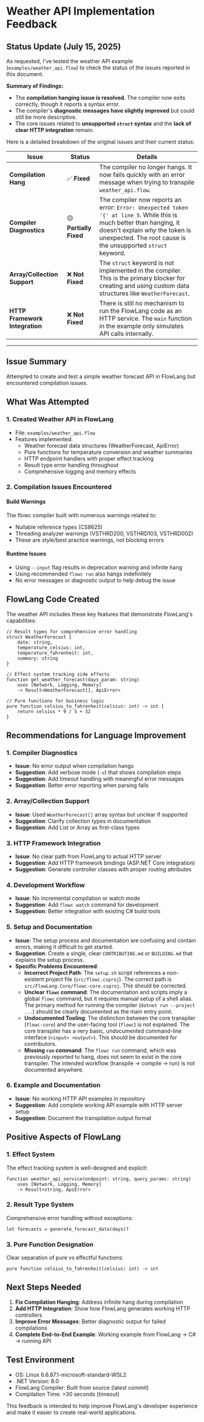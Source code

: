 # Weather API Implementation Feedback

## Status Update (July 15, 2025)

As requested, I've tested the weather API example (`examples/weather_api.flow`) to check the status of the issues reported in this document.

**Summary of Findings:**
- The **compilation hanging issue is resolved**. The compiler now exits correctly, though it reports a syntax error.
- The compiler's **diagnostic messages have slightly improved** but could still be more descriptive.
- The core issues related to **unsupported `struct` syntax** and the **lack of clear HTTP integration** remain.

Here is a detailed breakdown of the original issues and their current status:

| Issue | Status | Details |
|---|---|---|
| **Compilation Hang** | ✅ **Fixed** | The compiler no longer hangs. It now fails quickly with an error message when trying to transpile `weather_api.flow`. |
| **Compiler Diagnostics** | 🟡 **Partially Fixed** | The compiler now reports an error: `Error: Unexpected token '{' at line 5`. While this is much better than hanging, it doesn't explain *why* the token is unexpected. The root cause is the unsupported `struct` keyword. |
| **Array/Collection Support** | ❌ **Not Fixed** | The `struct` keyword is not implemented in the compiler. This is the primary blocker for creating and using custom data structures like `WeatherForecast`. |
| **HTTP Framework Integration** | ❌ **Not Fixed** | There is still no mechanism to run the FlowLang code as an HTTP service. The `main` function in the example only simulates API calls internally. |

---

## Issue Summary
Attempted to create and test a simple weather forecast API in FlowLang but encountered compilation issues.

## What Was Attempted

### 1. Created Weather API in FlowLang
- File: `examples/weather_api.flow`
- Features implemented:
  - Weather forecast data structures (WeatherForecast, ApiError)
  - Pure functions for temperature conversion and weather summaries
  - HTTP endpoint handlers with proper effect tracking
  - Result type error handling throughout
  - Comprehensive logging and memory effects

### 2. Compilation Issues Encountered

#### Build Warnings
The flowc compiler built with numerous warnings related to:
- Nullable reference types (CS8625)
- Threading analyzer warnings (VSTHRD200, VSTHRD103, VSTHRD002)
- These are style/best practice warnings, not blocking errors

#### Runtime Issues
- Using `--input` flag results in deprecation warning and infinite hang
- Using recommended `flowc run` also hangs indefinitely
- No error messages or diagnostic output to help debug the issue

## FlowLang Code Created

The weather API includes these key features that demonstrate FlowLang's capabilities:

```flowlang
// Result types for comprehensive error handling
struct WeatherForecast {
    date: string,
    temperature_celsius: int,
    temperature_fahrenheit: int,
    summary: string
}

// Effect system tracking side effects
function get_weather_forecast(days_param: string) 
    uses [Network, Logging, Memory] 
    -> Result<WeatherForecast[], ApiError>

// Pure functions for business logic
pure function celsius_to_fahrenheit(celsius: int) -> int {
    return celsius * 9 / 5 + 32
}
```

## Recommendations for Language Improvement

### 1. Compiler Diagnostics
- **Issue**: No error output when compilation hangs
- **Suggestion**: Add verbose mode (`-v`) that shows compilation steps
- **Suggestion**: Add timeout handling with meaningful error messages
- **Suggestion**: Better error reporting when parsing fails

### 2. Array/Collection Support
- **Issue**: Used `WeatherForecast[]` array syntax but unclear if supported
- **Suggestion**: Clarify collection types in documentation
- **Suggestion**: Add List<T> or Array<T> as first-class types

### 3. HTTP Framework Integration
- **Issue**: No clear path from FlowLang to actual HTTP server
- **Suggestion**: Add HTTP framework bindings (ASP.NET Core integration)
- **Suggestion**: Generate controller classes with proper routing attributes

### 4. Development Workflow
- **Issue**: No incremental compilation or watch mode
- **Suggestion**: Add `flowc watch` command for development
- **Suggestion**: Better integration with existing C# build tools

### 5. Setup and Documentation
- **Issue**: The setup process and documentation are confusing and contain errors, making it difficult to get started.
- **Suggestion**: Create a single, clear `CONTRIBUTING.md` or `BUILDING.md` that explains the setup process.
- **Specific Problems Encountered**:
    - **Incorrect Project Path**: The `setup.sh` script references a non-existent project file (`src/flowc.csproj`). The correct path is `src/FlowLang.Core/flowc-core.csproj`. This should be corrected.
    - **Unclear `flowc` command**: The documentation and scripts imply a global `flowc` command, but it requires manual setup of a shell alias. The primary method for running the compiler (`dotnet run --project ...`) should be clearly documented as the main entry point.
    - **Undocumented Tooling**: The distinction between the core transpiler (`flowc-core`) and the user-facing tool (`flowc`) is not explained. The core transpiler has a very basic, undocumented command-line interface (`<input> <output>`). This should be documented for contributors.
    - **Missing `run` command**: The `flowc run` command, which was previously reported to hang, does not seem to exist in the core transpiler. The intended workflow (transpile -> compile -> run) is not documented anywhere.

### 6. Example and Documentation
- **Issue**: No working HTTP API examples in repository
- **Suggestion**: Add complete working API example with HTTP server setup
- **Suggestion**: Document the transpilation output format

## Positive Aspects of FlowLang

### 1. Effect System
The effect tracking system is well-designed and explicit:
```flowlang
function weather_api_service(endpoint: string, query_params: string) 
    uses [Network, Logging, Memory] 
    -> Result<string, ApiError>
```

### 2. Result Type System
Comprehensive error handling without exceptions:
```flowlang
let forecasts = generate_forecast_data(days)?
```

### 3. Pure Function Designation
Clear separation of pure vs effectful functions:
```flowlang
pure function celsius_to_fahrenheit(celsius: int) -> int
```

## Next Steps Needed

1. **Fix Compilation Hanging**: Address infinite hang during compilation
2. **Add HTTP Integration**: Show how FlowLang generates working HTTP controllers
3. **Improve Error Messages**: Better diagnostic output for failed compilations
4. **Complete End-to-End Example**: Working example from FlowLang → C# → running API

## Test Environment
- OS: Linux 6.6.87.1-microsoft-standard-WSL2
- .NET Version: 8.0
- FlowLang Compiler: Built from source (latest commit)
- Compilation Time: >30 seconds (timeout)

This feedback is intended to help improve FlowLang's developer experience and make it easier to create real-world applications.